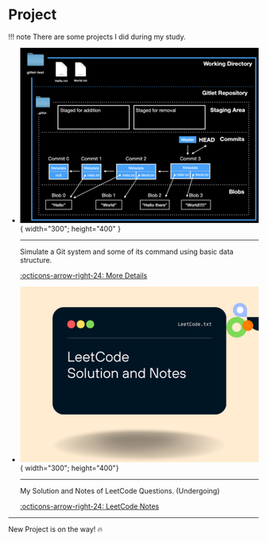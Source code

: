 # Project

!!! note
    There are some projects I did during my study.



<div class="grid cards" markdown>

-   ![](img/Structure.png){ width="300"; height="400" }

    ---

    Simulate a Git system and some of its command using basic data structure.

    [:octicons-arrow-right-24: More Details](Gitlet.md)

-   ![](img/leetcode_note.png){ width="300"; height="400"}

    ---
    My Solution and Notes of LeetCode Questions. (Undergoing)
    

    [:octicons-arrow-right-24: LeetCode Notes](https://jhqiu21.github.io/LeetCode/)

</div>

--- 
New Project is on the way! 🔥